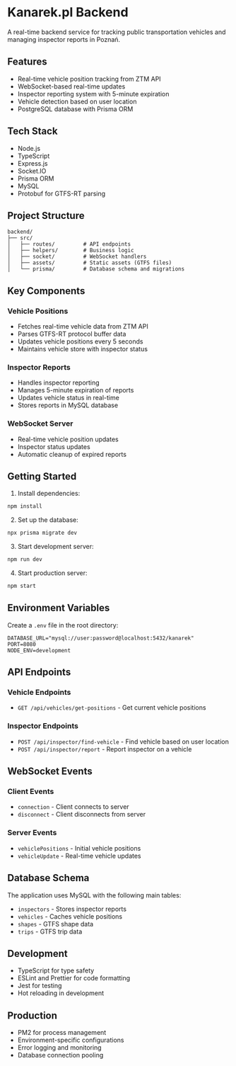 # Kanarek.pl Backend

A real-time backend service for tracking public transportation vehicles and managing inspector reports in Poznań.

## Features

- Real-time vehicle position tracking from ZTM API
- WebSocket-based real-time updates
- Inspector reporting system with 5-minute expiration
- Vehicle detection based on user location
- PostgreSQL database with Prisma ORM

## Tech Stack

- Node.js
- TypeScript
- Express.js
- Socket.IO
- Prisma ORM
- MySQL
- Protobuf for GTFS-RT parsing

## Project Structure

```
backend/
├── src/
│   ├── routes/         # API endpoints
│   ├── helpers/        # Business logic
│   ├── socket/         # WebSocket handlers
│   ├── assets/         # Static assets (GTFS files)
│   └── prisma/         # Database schema and migrations
```

## Key Components

### Vehicle Positions
- Fetches real-time vehicle data from ZTM API
- Parses GTFS-RT protocol buffer data
- Updates vehicle positions every 5 seconds
- Maintains vehicle store with inspector status

### Inspector Reports
- Handles inspector reporting
- Manages 5-minute expiration of reports
- Updates vehicle status in real-time
- Stores reports in MySQL database

### WebSocket Server
- Real-time vehicle position updates
- Inspector status updates
- Automatic cleanup of expired reports

## Getting Started

1. Install dependencies:
```bash
npm install
```

2. Set up the database:
```bash
npx prisma migrate dev
```

3. Start development server:
```bash
npm run dev
```

4. Start production server:
```bash
npm start
```

## Environment Variables

Create a `.env` file in the root directory:

```env
DATABASE_URL="mysql://user:password@localhost:5432/kanarek"
PORT=8080
NODE_ENV=development
```

## API Endpoints

### Vehicle Endpoints
- `GET /api/vehicles/get-positions` - Get current vehicle positions

### Inspector Endpoints
- `POST /api/inspector/find-vehicle` - Find vehicle based on user location
- `POST /api/inspector/report` - Report inspector on a vehicle

## WebSocket Events

### Client Events
- `connection` - Client connects to server
- `disconnect` - Client disconnects from server

### Server Events
- `vehiclePositions` - Initial vehicle positions
- `vehicleUpdate` - Real-time vehicle updates

## Database Schema

The application uses MySQL with the following main tables:
- `inspectors` - Stores inspector reports
- `vehicles` - Caches vehicle positions
- `shapes` - GTFS shape data
- `trips` - GTFS trip data

## Development

- TypeScript for type safety
- ESLint and Prettier for code formatting
- Jest for testing
- Hot reloading in development

## Production

- PM2 for process management
- Environment-specific configurations
- Error logging and monitoring
- Database connection pooling 
